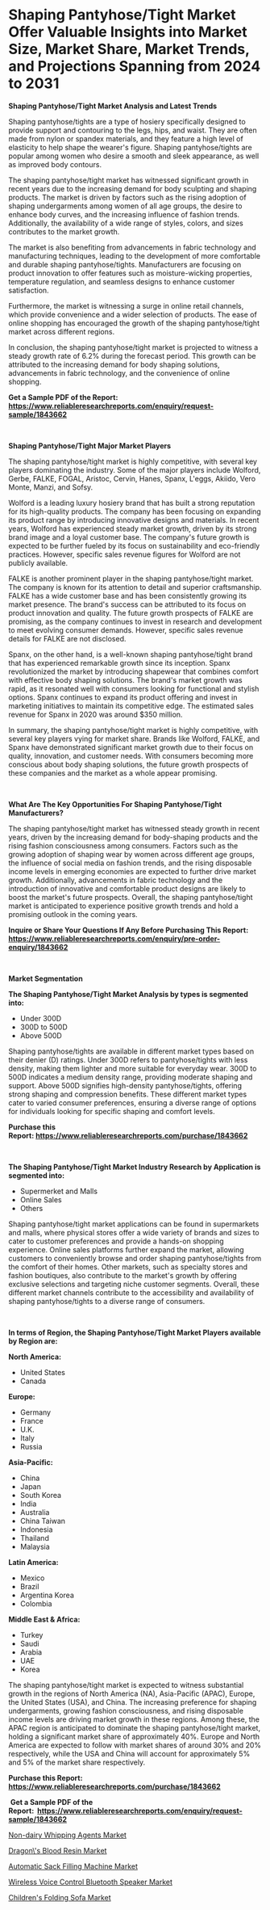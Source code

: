 <p><h1>Shaping Pantyhose/Tight Market Offer Valuable Insights into Market Size, Market Share, Market Trends, and Projections Spanning from 2024 to 2031</h1></p><p><strong>Shaping Pantyhose/Tight Market Analysis and Latest Trends</strong></p>
<p><p>Shaping pantyhose/tights are a type of hosiery specifically designed to provide support and contouring to the legs, hips, and waist. They are often made from nylon or spandex materials, and they feature a high level of elasticity to help shape the wearer's figure. Shaping pantyhose/tights are popular among women who desire a smooth and sleek appearance, as well as improved body contours.</p><p>The shaping pantyhose/tight market has witnessed significant growth in recent years due to the increasing demand for body sculpting and shaping products. The market is driven by factors such as the rising adoption of shaping undergarments among women of all age groups, the desire to enhance body curves, and the increasing influence of fashion trends. Additionally, the availability of a wide range of styles, colors, and sizes contributes to the market growth.</p><p>The market is also benefiting from advancements in fabric technology and manufacturing techniques, leading to the development of more comfortable and durable shaping pantyhose/tights. Manufacturers are focusing on product innovation to offer features such as moisture-wicking properties, temperature regulation, and seamless designs to enhance customer satisfaction.</p><p>Furthermore, the market is witnessing a surge in online retail channels, which provide convenience and a wider selection of products. The ease of online shopping has encouraged the growth of the shaping pantyhose/tight market across different regions.</p><p>In conclusion, the shaping pantyhose/tight market is projected to witness a steady growth rate of 6.2% during the forecast period. This growth can be attributed to the increasing demand for body shaping solutions, advancements in fabric technology, and the convenience of online shopping.</p></p>
<p><strong>Get a Sample PDF of the Report:&nbsp; <a href="https://www.reliableresearchreports.com/enquiry/request-sample/1843662">https://www.reliableresearchreports.com/enquiry/request-sample/1843662</a></strong></p>
<p>&nbsp;</p>
<p><strong>Shaping Pantyhose/Tight Major Market Players</strong></p>
<p><p>The shaping pantyhose/tight market is highly competitive, with several key players dominating the industry. Some of the major players include Wolford, Gerbe, FALKE, FOGAL, Aristoc, Cervin, Hanes, Spanx, L'eggs, Akiido, Vero Monte, Manzi, and Sofsy.</p><p>Wolford is a leading luxury hosiery brand that has built a strong reputation for its high-quality products. The company has been focusing on expanding its product range by introducing innovative designs and materials. In recent years, Wolford has experienced steady market growth, driven by its strong brand image and a loyal customer base. The company's future growth is expected to be further fueled by its focus on sustainability and eco-friendly practices. However, specific sales revenue figures for Wolford are not publicly available.</p><p>FALKE is another prominent player in the shaping pantyhose/tight market. The company is known for its attention to detail and superior craftsmanship. FALKE has a wide customer base and has been consistently growing its market presence. The brand's success can be attributed to its focus on product innovation and quality. The future growth prospects of FALKE are promising, as the company continues to invest in research and development to meet evolving consumer demands. However, specific sales revenue details for FALKE are not disclosed.</p><p>Spanx, on the other hand, is a well-known shaping pantyhose/tight brand that has experienced remarkable growth since its inception. Spanx revolutionized the market by introducing shapewear that combines comfort with effective body shaping solutions. The brand's market growth was rapid, as it resonated well with consumers looking for functional and stylish options. Spanx continues to expand its product offering and invest in marketing initiatives to maintain its competitive edge. The estimated sales revenue for Spanx in 2020 was around $350 million.</p><p>In summary, the shaping pantyhose/tight market is highly competitive, with several key players vying for market share. Brands like Wolford, FALKE, and Spanx have demonstrated significant market growth due to their focus on quality, innovation, and customer needs. With consumers becoming more conscious about body shaping solutions, the future growth prospects of these companies and the market as a whole appear promising.</p></p>
<p>&nbsp;</p>
<p><strong>What Are The Key Opportunities For Shaping Pantyhose/Tight Manufacturers?</strong></p>
<p><p>The shaping pantyhose/tight market has witnessed steady growth in recent years, driven by the increasing demand for body-shaping products and the rising fashion consciousness among consumers. Factors such as the growing adoption of shaping wear by women across different age groups, the influence of social media on fashion trends, and the rising disposable income levels in emerging economies are expected to further drive market growth. Additionally, advancements in fabric technology and the introduction of innovative and comfortable product designs are likely to boost the market's future prospects. Overall, the shaping pantyhose/tight market is anticipated to experience positive growth trends and hold a promising outlook in the coming years.</p></p>
<p><strong>Inquire or Share Your Questions If Any Before Purchasing This Report: <a href="https://www.reliableresearchreports.com/enquiry/pre-order-enquiry/1843662">https://www.reliableresearchreports.com/enquiry/pre-order-enquiry/1843662</a></strong></p>
<p>&nbsp;</p>
<p><strong>Market Segmentation</strong></p>
<p><strong>The Shaping Pantyhose/Tight Market Analysis by types is segmented into:</strong></p>
<p><ul><li>Under 300D</li><li>300D to 500D</li><li>Above 500D</li></ul></p>
<p><p>Shaping pantyhose/tights are available in different market types based on their denier (D) ratings. Under 300D refers to pantyhose/tights with less density, making them lighter and more suitable for everyday wear. 300D to 500D indicates a medium density range, providing moderate shaping and support. Above 500D signifies high-density pantyhose/tights, offering strong shaping and compression benefits. These different market types cater to varied consumer preferences, ensuring a diverse range of options for individuals looking for specific shaping and comfort levels.</p></p>
<p><strong>Purchase this Report:&nbsp;<a href="https://www.reliableresearchreports.com/purchase/1843662">https://www.reliableresearchreports.com/purchase/1843662</a></strong></p>
<p>&nbsp;</p>
<p><strong>The Shaping Pantyhose/Tight Market Industry Research by Application is segmented into:</strong></p>
<p><ul><li>Supermerket and Malls</li><li>Online Sales</li><li>Others</li></ul></p>
<p><p>Shaping pantyhose/tight market applications can be found in supermarkets and malls, where physical stores offer a wide variety of brands and sizes to cater to customer preferences and provide a hands-on shopping experience. Online sales platforms further expand the market, allowing customers to conveniently browse and order shaping pantyhose/tights from the comfort of their homes. Other markets, such as specialty stores and fashion boutiques, also contribute to the market's growth by offering exclusive selections and targeting niche customer segments. Overall, these different market channels contribute to the accessibility and availability of shaping pantyhose/tights to a diverse range of consumers.</p></p>
<p>&nbsp;</p>
<p><strong>In terms of Region, the Shaping Pantyhose/Tight Market Players available by Region are:</strong></p>
<p>
    <p> <strong> North America: </strong>
        <ul>
            <li>United States</li>
            <li>Canada</li>
        </ul>
        </p> 
    <p> <strong> Europe: </strong>
        <ul>
            <li>Germany</li>
            <li>France</li>
            <li>U.K.</li>
            <li>Italy</li>
            <li>Russia</li>
        </ul>
        </p> 
    <p> <strong> Asia-Pacific: </strong>
        <ul>
            <li>China</li>
            <li>Japan</li>
            <li>South Korea</li>
            <li>India</li>
            <li>Australia</li>
            <li>China Taiwan</li>
            <li>Indonesia</li>
            <li>Thailand</li>
            <li>Malaysia</li>
        </ul>
        </p> 
    <p> <strong> Latin America: </strong>
        <ul>
            <li>Mexico</li>
            <li>Brazil</li>
            <li>Argentina Korea</li>
            <li>Colombia</li>
        </ul>
        </p> 
    <p> <strong> Middle East & Africa: </strong>
        <ul>
            <li>Turkey</li>
            <li>Saudi</li>
            <li>Arabia</li>
            <li>UAE</li>
            <li>Korea</li>
        </ul>
    </p>
    </p>
<p><p>The shaping pantyhose/tight market is expected to witness substantial growth in the regions of North America (NA), Asia-Pacific (APAC), Europe, the United States (USA), and China. The increasing preference for shaping undergarments, growing fashion consciousness, and rising disposable income levels are driving market growth in these regions. Among these, the APAC region is anticipated to dominate the shaping pantyhose/tight market, holding a significant market share of approximately 40%. Europe and North America are expected to follow with market shares of around 30% and 20% respectively, while the USA and China will account for approximately 5% and 5% of the market share respectively.</p></p>
<p><strong>Purchase this Report: <a href="https://www.reliableresearchreports.com/purchase/1843662">https://www.reliableresearchreports.com/purchase/1843662</a></strong></p>
<p>&nbsp;<strong>Get a Sample PDF of the Report:&nbsp;&nbsp;<a href="https://www.reliableresearchreports.com/enquiry/request-sample/1843662">https://www.reliableresearchreports.com/enquiry/request-sample/1843662</a></strong></p>
<p><strong></strong></p>
<p><p><a href="https://issuu.com/reportprime-2/docs/non-dairy-whipping-agents-market-size-2030.pptx">Non-dairy Whipping Agents Market</a></p><p><a href="https://www.linkedin.com/pulse/dragons-blood-resin-market-size-share-amp-trends-analysis-ocw3e/">Dragon\'s Blood Resin Market</a></p><p><a href="https://issuu.com/reportprime-2/docs/automatic-sack-filling-machine-market-size-2030.pp">Automatic Sack Filling Machine Market</a></p><p><a href="https://github.com/gdfhhhj/Market-Research-Report-List-2/blob/main/wireless-voice-control-bluetooth-speaker-market.md">Wireless Voice Control Bluetooth Speaker Market</a></p><p><a href="https://github.com/luckyshygirl/Market-Research-Report-List-2/blob/main/childrens-folding-sofa-market.md">Children's Folding Sofa Market</a></p></p>